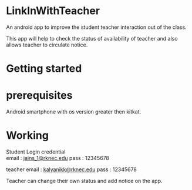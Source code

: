 # <h1>LinkInWithTeacher</h1>

An android app to improve the student teacher interaction out of the class.

This app will help to check the status of availability of teacher and also allows teacher to circulate notice.

# Getting started 


# prerequisites 

Android smartphone with os version greater then kitkat.

# Working 
 
Student Login credential  
email : jains_1@rknec.edu
pass : 12345678  

teacher
email : kalyanikk@rknec.edu 
pass : 12345678

Teacher can change their own status and add notice on the app.
 